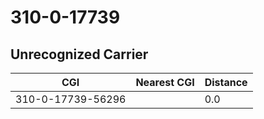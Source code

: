 # 310-0-17739
## Unrecognized Carrier


| CGI | Nearest CGI | Distance |
|-----|-------------|----------|
| 310-0-17739-56296 |  | 0.0 |
